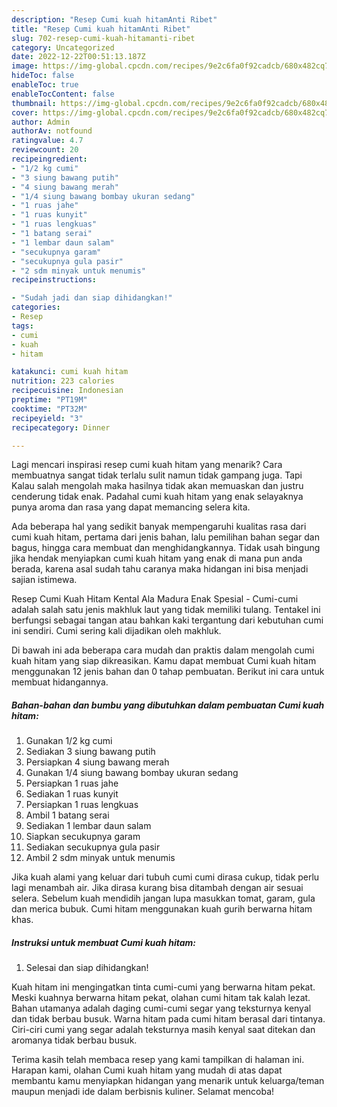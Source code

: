 ```yaml
---
description: "Resep Cumi kuah hitamAnti Ribet"
title: "Resep Cumi kuah hitamAnti Ribet"
slug: 702-resep-cumi-kuah-hitamanti-ribet
category: Uncategorized
date: 2022-12-22T00:51:13.187Z
image: https://img-global.cpcdn.com/recipes/9e2c6fa0f92cadcb/680x482cq70/cumi-kuah-hitam-foto-resep-utama.jpg
hideToc: false
enableToc: true
enableTocContent: false
thumbnail: https://img-global.cpcdn.com/recipes/9e2c6fa0f92cadcb/680x482cq70/cumi-kuah-hitam-foto-resep-utama.jpg
cover: https://img-global.cpcdn.com/recipes/9e2c6fa0f92cadcb/680x482cq70/cumi-kuah-hitam-foto-resep-utama.jpg
author: Admin
authorAv: notfound
ratingvalue: 4.7
reviewcount: 20
recipeingredient:
- "1/2 kg cumi"
- "3 siung bawang putih"
- "4 siung bawang merah"
- "1/4 siung bawang bombay ukuran sedang"
- "1 ruas jahe"
- "1 ruas kunyit"
- "1 ruas lengkuas"
- "1 batang serai"
- "1 lembar daun salam"
- "secukupnya garam"
- "secukupnya gula pasir"
- "2 sdm minyak untuk menumis"
recipeinstructions:

- "Sudah jadi dan siap dihidangkan!"
categories:
- Resep
tags:
- cumi
- kuah
- hitam

katakunci: cumi kuah hitam 
nutrition: 223 calories
recipecuisine: Indonesian
preptime: "PT19M"
cooktime: "PT32M"
recipeyield: "3"
recipecategory: Dinner

---
```



Lagi mencari inspirasi resep cumi kuah hitam yang menarik? Cara membuatnya sangat tidak terlalu sulit namun tidak gampang juga. Tapi Kalau salah mengolah maka hasilnya tidak akan memuaskan dan justru cenderung tidak enak. Padahal cumi kuah hitam yang enak selayaknya punya aroma dan rasa yang dapat memancing selera kita.


Ada beberapa hal yang sedikit banyak mempengaruhi kualitas rasa dari cumi kuah hitam, pertama dari jenis bahan, lalu pemilihan bahan segar dan bagus, hingga cara membuat dan menghidangkannya. Tidak usah bingung jika hendak menyiapkan cumi kuah hitam yang enak di mana pun anda berada, karena asal sudah tahu caranya maka hidangan ini bisa menjadi sajian istimewa.

Resep Cumi Kuah Hitam Kental Ala Madura Enak Spesial - Cumi-cumi adalah salah satu jenis makhluk laut yang tidak memiliki tulang. Tentakel ini berfungsi sebagai tangan atau bahkan kaki tergantung dari kebutuhan cumi ini sendiri. Cumi sering kali dijadikan oleh makhluk.


Di bawah ini ada beberapa cara mudah dan praktis dalam mengolah cumi kuah hitam yang siap dikreasikan. Kamu dapat membuat Cumi kuah hitam menggunakan 12 jenis bahan dan 0 tahap pembuatan. Berikut ini cara untuk membuat hidangannya.

<!--inarticleads1-->

##### Bahan-bahan dan bumbu yang dibutuhkan dalam pembuatan Cumi kuah hitam:

1. Gunakan 1/2 kg cumi
1. Sediakan 3 siung bawang putih
1. Persiapkan 4 siung bawang merah
1. Gunakan 1/4 siung bawang bombay ukuran sedang
1. Persiapkan 1 ruas jahe
1. Sediakan 1 ruas kunyit
1. Persiapkan 1 ruas lengkuas
1. Ambil 1 batang serai
1. Sediakan 1 lembar daun salam
1. Siapkan secukupnya garam
1. Sediakan secukupnya gula pasir
1. Ambil 2 sdm minyak untuk menumis


Jika kuah alami yang keluar dari tubuh cumi cumi dirasa cukup, tidak perlu lagi menambah air. Jika dirasa kurang bisa ditambah dengan air sesuai selera. Sebelum kuah mendidih jangan lupa masukkan tomat, garam, gula dan merica bubuk. Cumi hitam menggunakan kuah gurih berwarna hitam khas. 

<!--inarticleads2-->

##### Instruksi untuk membuat Cumi kuah hitam:


1. Selesai dan siap dihidangkan!

Kuah hitam ini mengingatkan tinta cumi-cumi yang berwarna hitam pekat. Meski kuahnya berwarna hitam pekat, olahan cumi hitam tak kalah lezat. Bahan utamanya adalah daging cumi-cumi segar yang teksturnya kenyal dan tidak berbau busuk. Warna hitam pada cumi hitam berasal dari tintanya. Ciri-ciri cumi yang segar adalah teksturnya masih kenyal saat ditekan dan aromanya tidak berbau busuk. 

Terima kasih telah membaca resep yang kami tampilkan di halaman ini. Harapan kami, olahan Cumi kuah hitam yang mudah di atas dapat membantu kamu menyiapkan hidangan yang menarik untuk keluarga/teman maupun menjadi ide dalam berbisnis kuliner. Selamat mencoba!
